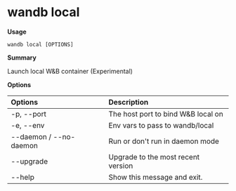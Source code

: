 # wandb local

**Usage**

`wandb local [OPTIONS]`

**Summary**

Launch local W&B container (Experimental)

**Options**

| **Options** | **Description** |
| :--- | :--- |
| -p, --port | The host port to bind W&B local on |
| -e, --env | Env vars to pass to wandb/local |
| --daemon / --no-daemon | Run or don't run in daemon mode |
| --upgrade | Upgrade to the most recent version |
| --help | Show this message and exit. |

